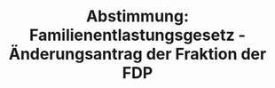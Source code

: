 ---
abstimmung:
  abstimmung: 2
  bundestagssitzung: 171
  legislaturperiode: 19
categories:
- Todo
data:
- title: Abstimmungsergebnis 20200703_2-data.pdf
  url: /res/2021-btw/abstimmungsergebnisse/20200703_2-data.pdf
- title: Abstimmungsergebnis 20200703_2_xls-data.xlsx
  url: /res/2021-btw/abstimmungsergebnisse/20200703_2_xls-data.xlsx
- title: Abstimmungsergebnis 20200703_2_xls-data.csv
  url: /res/2021-btw/abstimmungsergebnisse/csv/20200703_2_xls-data.csv
ergebnis:
  afd:
    enthaltung: 0
    gesamt: 89
    ja: 76
    nein: 1
    nichtabgegeben: 12
    ungueltig: 0
  bü90/gr:
    enthaltung: 0
    gesamt: 67
    ja: 64
    nein: 0
    nichtabgegeben: 3
    ungueltig: 0
  cdu/csu:
    enthaltung: 0
    gesamt: 246
    ja: 0
    nein: 229
    nichtabgegeben: 17
    ungueltig: 0
  die linke.:
    enthaltung: 7
    gesamt: 69
    ja: 40
    nein: 0
    nichtabgegeben: 22
    ungueltig: 0
  fdp:
    enthaltung: 0
    gesamt: 80
    ja: 78
    nein: 0
    nichtabgegeben: 2
    ungueltig: 0
  file: 20200703_2_xls-data.xlsx
  fraktionslos:
    enthaltung: 0
    gesamt: 6
    ja: 2
    nein: 1
    nichtabgegeben: 3
    ungueltig: 0
  spd:
    enthaltung: 0
    gesamt: 152
    ja: 1
    nein: 136
    nichtabgegeben: 15
    ungueltig: 0
layout: abstimmung
links:
- title: Link zu bundestag.de
  url: https://www.bundestag.de/parlament/plenum/abstimmung/abstimmung?id=552
preview: 'Deutscher Bundestag


  171. Sitzung des Deutschen Bundestages

  am Freitag, 3. Juli 2020


  Endgültiges Ergebnis der Namentlichen Abstimmung Nr. 2


  Geschäftsordnungsantrag der Fraktionen der FDP, DIE LINKE. und BÜNDNIS 90/DIE

  GRÜNEN gemäß §§ 80 Abs. 2 S. 1 und 2 i.V.m. 20 Abs. 2 S. 3 der Geschäftsordnung
  über

  den sofortigen Eintritt in die zweite Beratung - Entwurf eines Gesetzes zur Änderung
  des

  Bundeswahlgesetzes (Drs. 19/14672)'
tags:
- Todo
title: 'Abstimmung: Familienentlastungsgesetz - Änderungsantrag der Fraktion der FDP'
---